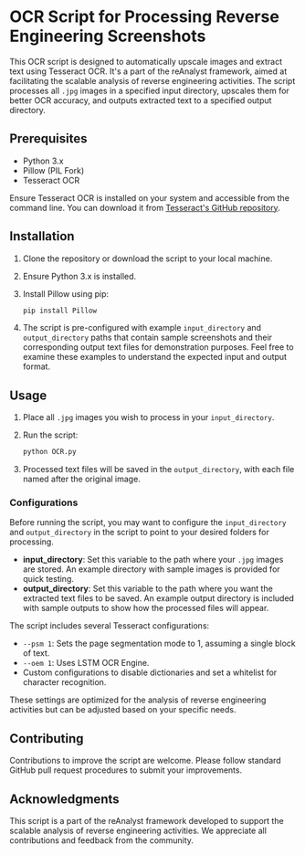 # OCR Script for Processing Reverse Engineering Screenshots

This OCR script is designed to automatically upscale images and extract text using Tesseract OCR. It's a part of the reAnalyst framework, aimed at facilitating the scalable analysis of reverse engineering activities. The script processes all `.jpg` images in a specified input directory, upscales them for better OCR accuracy, and outputs extracted text to a specified output directory.

## Prerequisites

- Python 3.x
- Pillow (PIL Fork)
- Tesseract OCR

Ensure Tesseract OCR is installed on your system and accessible from the command line. You can download it from [Tesseract's GitHub repository](https://github.com/tesseract-ocr/tesseract).

## Installation

1. Clone the repository or download the script to your local machine.
2. Ensure Python 3.x is installed.
3. Install Pillow using pip:

    ```bash
    pip install Pillow
    ```

4. The script is pre-configured with example `input_directory` and `output_directory` paths that contain sample screenshots and their corresponding output text files for demonstration purposes. Feel free to examine these examples to understand the expected input and output format.

## Usage

1. Place all `.jpg` images you wish to process in your `input_directory`.
2. Run the script:

    ```bash
    python OCR.py
    ```

3. Processed text files will be saved in the `output_directory`, with each file named after the original image.

### Configurations

Before running the script, you may want to configure the `input_directory` and `output_directory` in the script to point to your desired folders for processing.

- **input_directory**: Set this variable to the path where your `.jpg` images are stored. An example directory with sample images is provided for quick testing.
- **output_directory**: Set this variable to the path where you want the extracted text files to be saved. An example output directory is included with sample outputs to show how the processed files will appear.


The script includes several Tesseract configurations:

- `--psm 1`: Sets the page segmentation mode to 1, assuming a single block of text.
- `--oem 1`: Uses LSTM OCR Engine.
- Custom configurations to disable dictionaries and set a whitelist for character recognition.

These settings are optimized for the analysis of reverse engineering activities but can be adjusted based on your specific needs.

## Contributing

Contributions to improve the script are welcome. Please follow standard GitHub pull request procedures to submit your improvements.


## Acknowledgments

This script is a part of the reAnalyst framework developed to support the scalable analysis of reverse engineering activities. We appreciate all contributions and feedback from the community.

